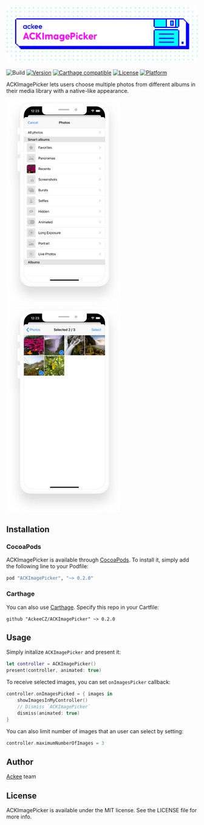 ![ackee|ACKImagePicker](Resources/cover-image.png)

![Build](https://github.com/AckeeCZ/ACKImagePicker/workflows/Build/badge.svg)
[![Version](https://img.shields.io/cocoapods/v/ACKImagePicker.svg?style=flat)](http://cocoapods.org/pods/ACKImagePicker)
[![Carthage compatible](https://img.shields.io/badge/Carthage-compatible-4BC51D.svg?style=flat)](https://github.com/Carthage/Carthage)
[![License](https://img.shields.io/cocoapods/l/ACKImagePicker.svg?style=flat)](http://cocoapods.org/pods/ACKImagePicker)
[![Platform](https://img.shields.io/cocoapods/p/ACKImagePicker.svg?style=flat)](http://cocoapods.org/pods/ACKImagePicker)

ACKImagePicker lets users choose multiple photos from different albums in their media library with a native-like appearance.

<img src="Resources/ackimagepicker_1.png" width="300"> <img src="Resources/ackimagepicker_2.png" width="300">

## Installation

### CocoaPods

ACKImagePicker is available through [CocoaPods](http://cocoapods.org). To install it, simply add the following line to your Podfile:

```ruby
pod "ACKImagePicker", "~> 0.2.0"
```


### Carthage

You can also use [Carthage](https://github.com/Carthage/Carthage). Specify this repo in your Cartfile:

```
github "AckeeCZ/ACKImagePicker" ~> 0.2.0
```

## Usage

Simply initalize `ACKImagePicker` and present it:
```swift
let controller = ACKImagePicker()
present(controller, animated: true)
```

To receive selected images, you can set `onImagesPicker` callback:
```swift
controller.onImagesPicked = { images in
    showImagesInMyController()
    // Dismiss `ACKImagePicker`
    dismiss(animated: true)
}
```

You can also limit number of images that an user can select by setting:
```swift
controller.maximumNumberOfImages = 3
```

## Author

[Ackee](https://ackee.cz) team

## License

ACKImagePicker is available under the MIT license. See the LICENSE file for more info.

[1]:	https://twitter.com/AckeeCZ
